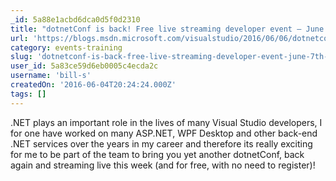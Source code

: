 ```yaml
---
_id: 5a88e1acbd6dca0d5f0d2310
title: "dotnetConf is back! Free live streaming developer event – June 7th-9th 2016"
url: 'https://blogs.msdn.microsoft.com/visualstudio/2016/06/06/dotnetconf-free-live-streaming-developer-event-2016/'
category: events-training
slug: 'dotnetconf-is-back-free-live-streaming-developer-event-june-7th-9th-2016'
user_id: 5a83ce59d6eb0005c4ecda2c
username: 'bill-s'
createdOn: '2016-06-04T20:24:24.000Z'
tags: []
---
```


.NET plays an important role in the lives of many Visual Studio developers, I for one have worked on many ASP.NET, WPF Desktop and other back-end .NET services over the years in my career and therefore its really exciting for me to be part of the team to bring you yet another dotnetConf, back again and streaming live this week (and for free, with no need to register)!
